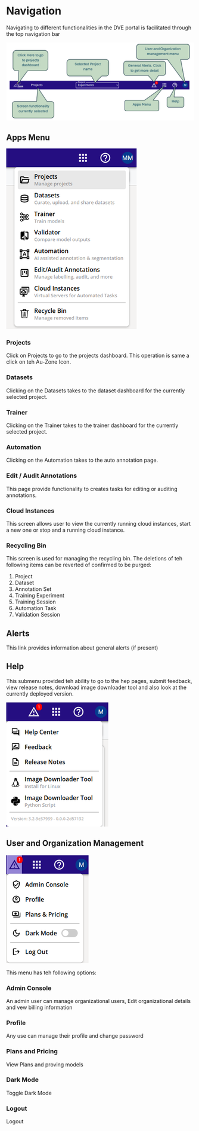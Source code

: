 # Navigation

Navigating  to different functionalities in the DVE portal is facilitated through the top navigation bar

![alt text](image.png)

## Apps Menu

![alt text](image-1.png)

### Projects
Click on Projects to go to the projects dashboard. This operation is same a click on teh Au-Zone Icon.

### Datasets
Clicking on the Datasets takes to the dataset dashboard for the currently selected project.

### Trainer
Clicking on the Trainer takes to the trainer dashboard for the currently selected project.

### Automation
Clicking on the Automation takes to the auto annotation page.

### Edit / Audit Annotations
This page provide functionality to creates tasks for editing or auditing annotations. 

### Cloud Instances
 This screen allows user to view the currently running cloud instances, start a new one or stop and a running cloud instance.

### Recycling Bin

This screen is used for managing the recycling bin. The deletions of teh following items can be reverted of confirmed to be purged:

1. Project
2. Dataset
3. Annotation Set
4. Training Experiment
5. Training Session
6. Automation Task
7. Validation Session

## Alerts

This link provides information about general alerts (if present)

## Help

This submenu provided teh ability to go to the hep pages, submit feedback, view release notes, download image downloader tool and also look at the currently deployed version. 

![alt text](image-2.png)

## User and Organization Management

![alt text](image-3.png)

This menu has teh following options:

### Admin Console

An admin user can manage organizational users, Edit organizational details and vew billing information 

### Profile

Any use can manage their profile and change password

### Plans and Pricing

View Plans and proving models

### Dark Mode
Toggle Dark Mode

### Logout

Logout

